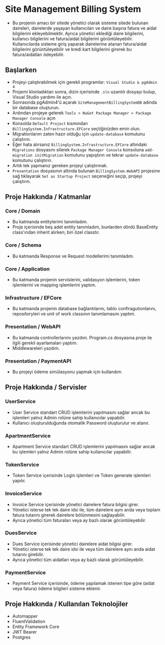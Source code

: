 # Site Management Billing System
- Bu projenin amacı bir sitede yönetici olarak sisteme sitede bulunan daireleri, dairelerde yaşayan kullanıcıları ve daire başına fatura ve aidat bilgilerini ekleyebilmektir. Ayrıca yönetici eklediği daire bilgilerini, kullanıcı bilgilerini ve fatura/aidat bilgilerini görüntüleyebilir. Kullanıcılarda sisteme giriş yaparak dairelerine atanan fatura/aidat bilgilerini görüntüleyebilir ve kredi kart bilgilerini girerek bu fatura/aidatları ödeyebilir.

## Başlarken
- Projeyi çalıştırabilmek için gerekli programlar: `Visual Studio & pgAdmin 4`
- Projemi klonladıktan sonra, dizin içerisinde `.sln` uzantılı dosyayı bulup, Visual Studio yardımı ile açın.
- Sonrasında pgAdmin4'ü açarak `SiteManagementBillingSystemDB` adında bir database oluşturun.
- Ardından projeye gelerek `Tools > NuGet Package Manager > Package Manager Console` açın
- Konsolda `Default Project` kısmından `BillingSystem.Infrastructure.EFCore` seçtiğinizden emin olun.
- Migrationlarım zaten hazır olduğu için `update-database` komutunu çalıştırın.
- Eğer hata alırsanız `BillingSystem.Infrastructure.EFCore` altındaki `Migrations` dosyasını silerek `Package Manager Console` konsoluna `add-migration initMigration` komutunu yapıştırın ve tekrar `update-database` komutunu çalıştırın.
- Artık tek yapmanız gereken projeyi çalıştırmak.
- `Presentation` dosyasının altında bulunan `BillingSystem.WebAPI` projesine sağ tıklayarak `Set as Startup Project` seçeneğini seçip, projeyi çalıştırın.

## Proje Hakkında / Katmanlar
### Core / Domain
- Bu katmanda entitylerimi tanımladım.
- Proje içerisinde beş adet entity tanımladım, bunlarden dördü BaseEntity class'ından inherit alırken; biri özel classtır.

### Core / Schema
- Bu katmanda Response ve Request modellerimi tanımladım.

### Core / Application
- Bu katmanda projenin servislerini, validasyon işlemlerini, token işlemlerini ve mapping işlemlerini yaptım.

### Infrastructure / EFCore
- Bu katmanda projenin database bağlantılarını, tablo confiragutionlarını, repositoryleri ve unit of work classının tanımlamasını yaptım.

### Presentation / WebAPI
- Bu katmanda controllerlarımı yazdım. Program.cs dosyasına proje ile ilgili gerekli ayarlamaları yaptım.
- Middlewareleri yazdım.

### Presentation / PaymentAPI
- Bu projeyi ödeme simülasyonu yapmak için kullandım.

## Proje Hakkında / Servisler
### UserService
- User Service standart CRUD işlemlerini yapılmasını sağlar ancak bu işlemleri yalnız Admin rolüne sahip kullanıcılar yapabilir.
- Kullanıcı oluşturulduğunda otomatik Password oluşturulur ve atanır.

### ApartmentService
- Apartment Service standart CRUD işlemlerini yapılmasını sağlar ancak bu işlemleri yalnız Admin rolüne sahip kullanıcılar yapabilir.

### TokenService
- Token Service içerisinde Login işlemleri ve Token generate işlemleri yapılır.

### InvoiceService
- Invoice Service içerisinde yönetici dairelere fatura bilgisi girer.
- Yönetici isterse tek tek daire idsi ile, tüm dairelere aynı anda veya toplam fatura tutarını girerek dairelere bölünmesini sağlayabilir.
- Ayrıca yönetici tüm faturaları veya ay bazlı olarak görüntüleyebilir.

### DuesService
- Dues Service içerisinde yönetici dairelere aidat bilgisi girer.
- Yönetici isterse tek tek daire idsi ile veya tüm dairelere aynı anda aidat tutarını girebilir.
- Ayrıca yönetici tüm aidatları veya ay bazlı olarak görüntüleyebilir.

### PaymentService
- Payment Service içerisinde, ödeme yapılamak istenen tipe göre (aidat veya fatura) ödeme bilgileri sisteme eklenir.

## Proje Hakkında / Kullanılan Teknolojiler
- Automapper
- FluentValidation
- Entity Framework Core
- JWT Bearer
- Postgres
